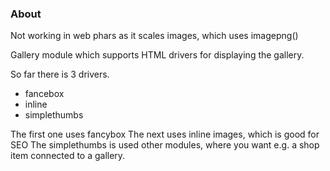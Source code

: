 ### About

Not working in web phars as it scales images, which uses 
 imagepng()

Gallery module which supports HTML drivers for displaying 
the gallery. 

So far there is 3 drivers. 

* fancebox
* inline
* simplethumbs

The first one uses fancybox
The next uses inline images, which is good for SEO
The simplethumbs is used other modules, where you want e.g. a
shop item connected to a gallery.
 
